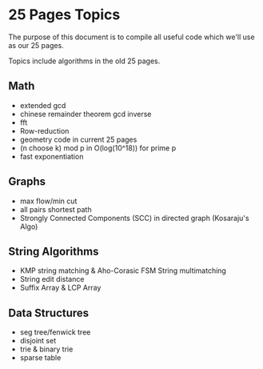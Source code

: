 # 25 Pages Topics
The purpose of this document is to compile all useful code which we'll
use as our 25 pages.

Topics include algorithms in the old 25 pages.

## Math
 - extended gcd
 - chinese remainder theorem gcd inverse
 - fft
 - Row-reduction
 - geometry code in current 25 pages
 - (n choose k) mod p in O(log(10^18)) for prime p
 - fast exponentiation
 
## Graphs
 - max flow/min cut
 - all pairs shortest path
 - Strongly Connected Components (SCC) in directed graph (Kosaraju's Algo)

## String Algorithms
 - KMP string matching & Aho-Corasic FSM String multimatching
 - String edit distance
 - Suffix Array & LCP Array

## Data Structures
 - seg tree/fenwick tree
 - disjoint set
 - trie & binary trie
 - sparse table

